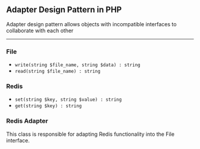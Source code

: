 ## Adapter Design Pattern in PHP
Adapter design pattern allows objects with incompatible interfaces to collaborate with each other

---

### File 
- ```write(string $file_name, string $data) : string```
- ```read(string $file_name) : string```

### Redis 
- ```set(string $key, string $value) : string ```
- ```get(string $key) : string```

### Redis Adapter
This class is responsible for adapting Redis functionality into the File interface.